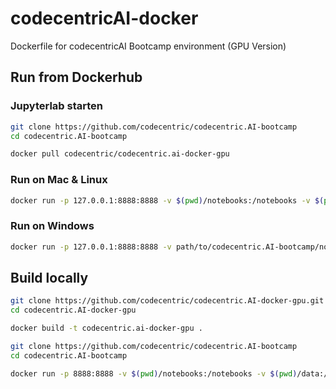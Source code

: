 # codecentricAI-docker
Dockerfile for codecentricAI Bootcamp environment (GPU Version)

## Run from Dockerhub

### Jupyterlab starten
```bash
git clone https://github.com/codecentric/codecentric.AI-bootcamp
cd codecentric.AI-bootcamp

docker pull codecentric/codecentric.ai-docker-gpu
```

### Run on Mac & Linux

```bash
docker run -p 127.0.0.1:8888:8888 -v $(pwd)/notebooks:/notebooks -v $(pwd)/data:/data codecentric/codecentric.ai-docker-gpu
```

### Run on Windows

```bash
docker run -p 127.0.0.1:8888:8888 -v path/to/codecentric.AI-bootcamp/notebooks:/notebooks -v path/to/codecentric.AI-bootcamp/data:/data codecentric/codecentric.ai-docker-gpu
```

## Build locally

```bash
git clone https://github.com/codecentric/codecentric.AI-docker-gpu.git
cd codecentric.AI-docker-gpu

docker build -t codecentric.ai-docker-gpu .

git clone https://github.com/codecentric/codecentric.AI-bootcamp
cd codecentric.AI-bootcamp

docker run -p 8888:8888 -v $(pwd)/notebooks:/notebooks -v $(pwd)/data:/data codecentric.ai-docker-gpu
```
